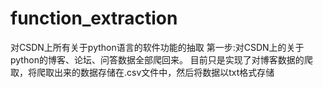 # function_extraction
对CSDN上所有关于python语言的软件功能的抽取
第一步:对CSDN上的关于python的博客、论坛、问答数据全部爬回来。
目前只是实现了对博客数据的爬取，将爬取出来的数据存储在.csv文件中，然后将数据以txt格式存储

